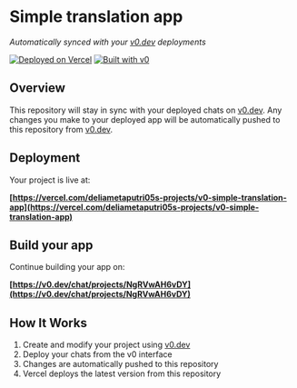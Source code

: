 # Simple translation app

*Automatically synced with your [v0.dev](https://v0.dev) deployments*

[![Deployed on Vercel](https://img.shields.io/badge/Deployed%20on-Vercel-black?style=for-the-badge&logo=vercel)](https://vercel.com/deliametaputri05s-projects/v0-simple-translation-app)
[![Built with v0](https://img.shields.io/badge/Built%20with-v0.dev-black?style=for-the-badge)](https://v0.dev/chat/projects/NgRVwAH6vDY)

## Overview

This repository will stay in sync with your deployed chats on [v0.dev](https://v0.dev).
Any changes you make to your deployed app will be automatically pushed to this repository from [v0.dev](https://v0.dev).

## Deployment

Your project is live at:

**[https://vercel.com/deliametaputri05s-projects/v0-simple-translation-app](https://vercel.com/deliametaputri05s-projects/v0-simple-translation-app)**

## Build your app

Continue building your app on:

**[https://v0.dev/chat/projects/NgRVwAH6vDY](https://v0.dev/chat/projects/NgRVwAH6vDY)**

## How It Works

1. Create and modify your project using [v0.dev](https://v0.dev)
2. Deploy your chats from the v0 interface
3. Changes are automatically pushed to this repository
4. Vercel deploys the latest version from this repository
